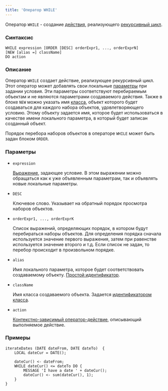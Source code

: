 ```yaml
---
title: 'Оператор WHILE'
---
```


Оператор `WHILE` - создание [действия](Actions.md), реализующего [рекурсивный цикл](Recursive_loop_WHILE.md).

### Синтаксис

    WHILE expression [ORDER [DESC] orderExpr1, ..., orderExprN]
    [NEW [alias =] className]
    DO action

### Описание

Оператор `WHILE` создает действие, реализующее рекурсивный цикл. Этот оператор может добавлять свои локальные [параметры](Actions.md) при задании условия. Эти параметры соответствуют перебираемым объектам и не являются параметрами создаваемого действия. Также в блоке `NEW` можно указать имя [класса](Classes.md), объект которого будет создаваться для каждого набора объектов, удовлетворяющего условию. Этому объекту задается имя, которое будет использоваться в качестве имени локального параметра, в который будет записан созданный объект.

Порядок перебора наборов объектов в операторе `WHILE` может быть задан блоком `ORDER`.

### Параметры

- `expression`

    [Выражение](Expression.md), задающее условие. В этом выражении можно обращаться как к уже объявленным параметрам, так и объявлять новые локальные параметры. 

- `DESC`

    Ключевое слово. Указывает на обратный порядок просмотра наборов объектов. 

- `orderExpr1, ..., orderExprK`

    Список выражений, определяющих порядок, в котором будут перебираться наборы объектов. Для определения порядка сначала используется значение первого выражения, затем при равенстве используется значение второго и т.д. Если список не задан, то перебор происходит в произвольном порядке.

- `alias`

    Имя локального параметра, которое будет соответствовать создаваемому объекту. [Простой идентификатор](IDs.md#id-broken).

- `className`

    Имя класса создаваемого объекта. Задается [идентификатором класса](IDs.md#classid-broken).

- `action`

    [Контекстно-зависимый оператор-действие](Action_operators.md#contextdependent), описывающий выполняемое действие.

### Примеры

```lsf
iterateDates (DATE dateFrom, DATE dateTo)  {
    LOCAL dateCur = DATE();

    dateCur() <- dateFrom;
    WHILE dateCur() <= dateTo DO {
        MESSAGE 'I have a date ' + dateCur();
        dateCur() <- sum(dateCur(), 1);
    }
}
```

